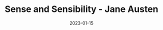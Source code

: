 ---
title:  "Sense and Sensibility - Jane Austen"
tags: ["books"]
showTags: true
date: 2023-01-15
---
